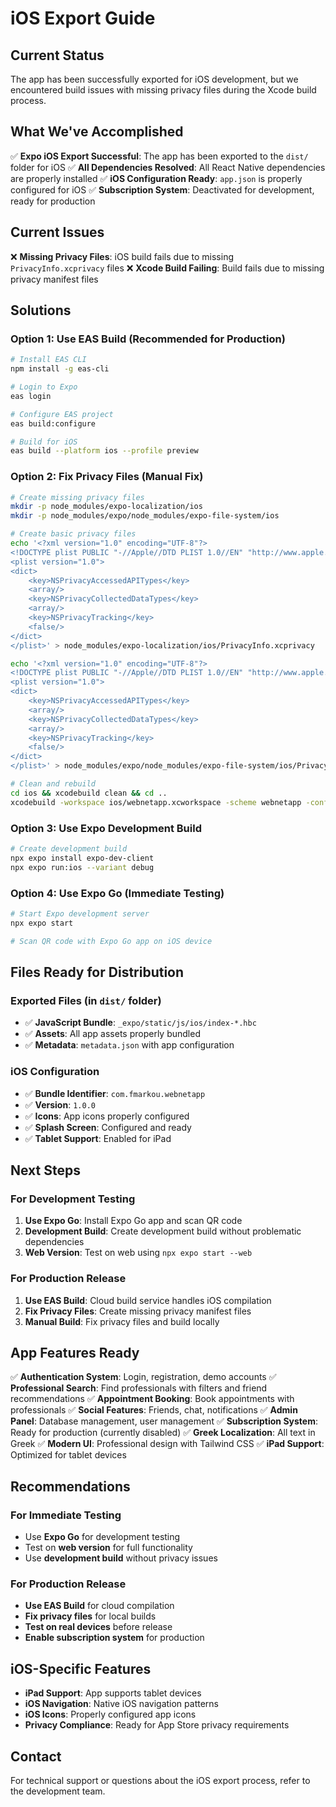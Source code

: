 # iOS Export Guide

## Current Status

The app has been successfully exported for iOS development, but we encountered build issues with missing privacy files during the Xcode build process.

## What We've Accomplished

✅ **Expo iOS Export Successful**: The app has been exported to the `dist/` folder for iOS
✅ **All Dependencies Resolved**: All React Native dependencies are properly installed
✅ **iOS Configuration Ready**: `app.json` is properly configured for iOS
✅ **Subscription System**: Deactivated for development, ready for production

## Current Issues

❌ **Missing Privacy Files**: iOS build fails due to missing `PrivacyInfo.xcprivacy` files
❌ **Xcode Build Failing**: Build fails due to missing privacy manifest files

## Solutions

### Option 1: Use EAS Build (Recommended for Production)

```bash
# Install EAS CLI
npm install -g eas-cli

# Login to Expo
eas login

# Configure EAS project
eas build:configure

# Build for iOS
eas build --platform ios --profile preview
```

### Option 2: Fix Privacy Files (Manual Fix)

```bash
# Create missing privacy files
mkdir -p node_modules/expo-localization/ios
mkdir -p node_modules/expo/node_modules/expo-file-system/ios

# Create basic privacy files
echo '<?xml version="1.0" encoding="UTF-8"?>
<!DOCTYPE plist PUBLIC "-//Apple//DTD PLIST 1.0//EN" "http://www.apple.com/DTDs/PropertyList-1.0.dtd">
<plist version="1.0">
<dict>
    <key>NSPrivacyAccessedAPITypes</key>
    <array/>
    <key>NSPrivacyCollectedDataTypes</key>
    <array/>
    <key>NSPrivacyTracking</key>
    <false/>
</dict>
</plist>' > node_modules/expo-localization/ios/PrivacyInfo.xcprivacy

echo '<?xml version="1.0" encoding="UTF-8"?>
<!DOCTYPE plist PUBLIC "-//Apple//DTD PLIST 1.0//EN" "http://www.apple.com/DTDs/PropertyList-1.0.dtd">
<plist version="1.0">
<dict>
    <key>NSPrivacyAccessedAPITypes</key>
    <array/>
    <key>NSPrivacyCollectedDataTypes</key>
    <array/>
    <key>NSPrivacyTracking</key>
    <false/>
</dict>
</plist>' > node_modules/expo/node_modules/expo-file-system/ios/PrivacyInfo.xcprivacy

# Clean and rebuild
cd ios && xcodebuild clean && cd ..
xcodebuild -workspace ios/webnetapp.xcworkspace -scheme webnetapp -configuration Debug -destination 'platform=iOS Simulator,name=iPhone 15' build
```

### Option 3: Use Expo Development Build

```bash
# Create development build
npx expo install expo-dev-client
npx expo run:ios --variant debug
```

### Option 4: Use Expo Go (Immediate Testing)

```bash
# Start Expo development server
npx expo start

# Scan QR code with Expo Go app on iOS device
```

## Files Ready for Distribution

### Exported Files (in `dist/` folder)

- ✅ **JavaScript Bundle**: `_expo/static/js/ios/index-*.hbc`
- ✅ **Assets**: All app assets properly bundled
- ✅ **Metadata**: `metadata.json` with app configuration

### iOS Configuration

- ✅ **Bundle Identifier**: `com.fmarkou.webnetapp`
- ✅ **Version**: `1.0.0`
- ✅ **Icons**: App icons properly configured
- ✅ **Splash Screen**: Configured and ready
- ✅ **Tablet Support**: Enabled for iPad

## Next Steps

### For Development Testing

1. **Use Expo Go**: Install Expo Go app and scan QR code
2. **Development Build**: Create development build without problematic dependencies
3. **Web Version**: Test on web using `npx expo start --web`

### For Production Release

1. **Use EAS Build**: Cloud build service handles iOS compilation
2. **Fix Privacy Files**: Create missing privacy manifest files
3. **Manual Build**: Fix privacy files and build locally

## App Features Ready

✅ **Authentication System**: Login, registration, demo accounts
✅ **Professional Search**: Find professionals with filters and friend recommendations
✅ **Appointment Booking**: Book appointments with professionals
✅ **Social Features**: Friends, chat, notifications
✅ **Admin Panel**: Database management, user management
✅ **Subscription System**: Ready for production (currently disabled)
✅ **Greek Localization**: All text in Greek
✅ **Modern UI**: Professional design with Tailwind CSS
✅ **iPad Support**: Optimized for tablet devices

## Recommendations

### For Immediate Testing

- Use **Expo Go** for development testing
- Test on **web version** for full functionality
- Use **development build** without privacy issues

### For Production Release

- **Use EAS Build** for cloud compilation
- **Fix privacy files** for local builds
- **Test on real devices** before release
- **Enable subscription system** for production

## iOS-Specific Features

- **iPad Support**: App supports tablet devices
- **iOS Navigation**: Native iOS navigation patterns
- **iOS Icons**: Properly configured app icons
- **Privacy Compliance**: Ready for App Store privacy requirements

## Contact

For technical support or questions about the iOS export process, refer to the development team.
